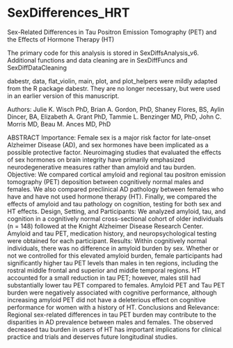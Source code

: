 # SexDifferences_HRT
Sex-Related Differences in Tau Positron Emission Tomography (PET) and the Effects of Hormone Therapy (HT)


 The primary code for this analysis is stored in SexDiffsAnalysis_v6. 
 Additional functions and data cleaning are in SexDiffFuncs and SexDiffDataCleaning
 
 dabestr, data, flat_violin, main, plot, and plot_helpers were mildly adapted from the R package dabestr. They are no longer necessary, but were used in an earlier version of this manuscript.
 
 Authors: Julie K. Wisch PhD, Brian A. Gordon, PhD, Shaney Flores, BS, Aylin Dincer, BA, Elizabeth A. Grant PhD, Tammie L. Benzinger MD, PhD, John C. Morris MD, Beau M. Ances MD, PhD
 
ABSTRACT 
Importance: Female sex is a major risk factor for late-onset Alzheimer Disease (AD), and sex hormones have been implicated as a possible protective factor. Neuroimaging studies that evaluated the effects of sex hormones on brain integrity have primarily emphasized neurodegenerative measures rather than amyloid and tau burden.
Objective: We compared cortical amyloid and regional tau positron emission tomography (PET) deposition between cognitively normal males and females. We also compared preclinical AD pathology between females who have and have not used hormone therapy (HT). Finally, we compared the effects of amyloid and tau pathology on cognition, testing for both sex and HT effects.
Design, Setting, and Participants:  We analyzed amyloid, tau, and cognition in a cognitively normal cross-sectional cohort of older individuals (n = 148) followed at the Knight Alzheimer Disease Research Center. Amyloid and tau PET, medication history, and neuropsychological testing were obtained for each participant.
Results: Within cognitively normal individuals, there was no difference in amyloid burden by sex. Whether or not we controlled for this elevated amyloid burden, female participants had significantly higher tau PET levels than males in ten regions, including the rostral middle frontal and superior and middle temporal regions. HT accounted for a small reduction in tau PET; however, males still had substantially lower tau PET compared to females. Amyloid PET and Tau PET burden were negatively associated with cognitive performance, although increasing amyloid PET did not have a deleterious effect on cognitive performance for women with a history of HT.
Conclusions and Relevance: Regional sex-related differences in tau PET burden may contribute to the disparities in AD prevalence between males and females. The observed decreased tau burden in users of HT has important implications for clinical practice and trials and deserves future longitudinal studies.
